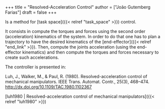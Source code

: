 +++
title = "Resolved-Acceleration Control"
author = ["João Gutemberg Farias"]
draft = false
+++

Is a method for [task space]({{< relref "task_space" >}}) control.

It consists in compute the torques and forces using the second order (acceleration) kinematics of the system. In order to do that one has to plan a trajectory to have the desired kinematics of the [end-effector]({{< relref "end_link" >}}). Then, compute the joints acceleration (using the end-effector kinematics) and then compute the torques and forces necessary to create such accelerations.

The controller is presented in:

Luh, J., Walker, M., &amp; Paul, R. (1980). Resolved-acceleration control of mechanical manipulators. IEEE Trans. Automat. Contr., 25(3), 468–474. <http://dx.doi.org/10.1109/TAC.1980.1102367>

[luh1980 | Resolved-acceleration control of mechanical manipulators]({{< relref "luh1980" >}})
